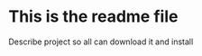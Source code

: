 This is the readme file
=======================

Describe project so all can download it and install

